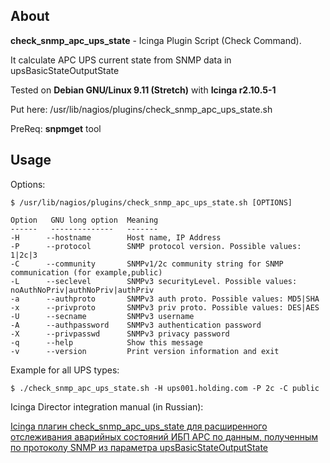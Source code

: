 ## About

**check_snmp_apc_ups_state** - Icinga Plugin Script (Check Command). 

It calculate APC UPS current state from SNMP data in upsBasicStateOutputState

Tested on **Debian GNU/Linux 9.11 (Stretch)** with **Icinga r2.10.5-1** 

Put here: /usr/lib/nagios/plugins/check_snmp_apc_ups_state.sh

PreReq: **snpmget** tool

## Usage

Options:

```
$ /usr/lib/nagios/plugins/check_snmp_apc_ups_state.sh [OPTIONS]

Option   GNU long option  Meaning
------   --------------   -------
-H      --hostname        Host name, IP Address
-P      --protocol        SNMP protocol version. Possible values: 1|2c|3
-C      --community       SNMPv1/2c community string for SNMP communication (for example,public)
-L      --seclevel        SNMPv3 securityLevel. Possible values: noAuthNoPriv|authNoPriv|authPriv
-a      --authproto       SNMPv3 auth proto. Possible values: MD5|SHA
-x      --privproto       SNMPv3 priv proto. Possible values: DES|AES
-U      --secname         SNMPv3 username
-A      --authpassword    SNMPv3 authentication password
-X      --privpasswd      SNMPv3 privacy password
-q      --help            Show this message
-v      --version         Print version information and exit

```
Example for all UPS types:

```
$ ./check_snmp_apc_ups_state.sh -H ups001.holding.com -P 2c -C public
```
Icinga Director integration manual (in Russian):

[Icinga плагин check_snmp_apc_ups_state для расширенного отслеживания аварийных состояний ИБП APC по данным, полученным по протоколу SNMP из параметра upsBasicStateOutputState](https://blog.it-kb.ru/2019/09/20/icinga-plugin-check_snmp_apc_ups_state-for-abnormal-conditions-monitoring-of-apc-ups-from-snmp-in-flags-from-upsbasicstateoutputstate/)
